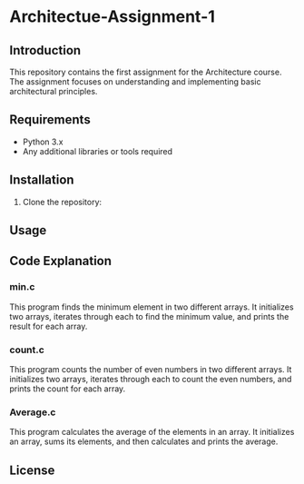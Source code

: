 # Architectue-Assignment-1

## Introduction
This repository contains the first assignment for the Architecture course. The assignment focuses on understanding and implementing basic architectural principles.

## Requirements
- Python 3.x
- Any additional libraries or tools required

## Installation
1. Clone the repository:

## Usage

## Code Explanation

### min.c
This program finds the minimum element in two different arrays. It initializes two arrays, iterates through each to find the minimum value, and prints the result for each array.

### count.c
This program counts the number of even numbers in two different arrays. It initializes two arrays, iterates through each to count the even numbers, and prints the count for each array.

### Average.c
This program calculates the average of the elements in an array. It initializes an array, sums its elements, and then calculates and prints the average.

## License
